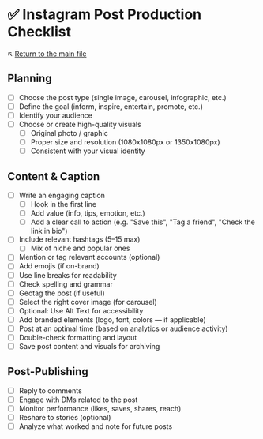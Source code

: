 # ✅ Instagram Post Production Checklist

↖️ [Return to the main file](../README.md)

## Planning

- [ ] Choose the post type (single image, carousel, infographic, etc.)
- [ ] Define the goal (inform, inspire, entertain, promote, etc.)
- [ ] Identify your audience
- [ ] Choose or create high-quality visuals
  - [ ] Original photo / graphic
  - [ ] Proper size and resolution (1080x1080px or 1350x1080px)
  - [ ] Consistent with your visual identity

## Content & Caption

- [ ] Write an engaging caption
  - [ ] Hook in the first line
  - [ ] Add value (info, tips, emotion, etc.)
  - [ ] Add a clear call to action (e.g. "Save this", "Tag a friend", "Check the link in bio")
- [ ] Include relevant hashtags (5–15 max)
  - [ ] Mix of niche and popular ones
- [ ] Mention or tag relevant accounts (optional)
- [ ] Add emojis (if on-brand)
- [ ] Use line breaks for readability
- [ ] Check spelling and grammar
- [ ] Geotag the post (if useful)
- [ ] Select the right cover image (for carousel)
- [ ] Optional: Use Alt Text for accessibility
- [ ] Add branded elements (logo, font, colors — if applicable)
- [ ] Post at an optimal time (based on analytics or audience activity)
- [ ] Double-check formatting and layout
- [ ] Save post content and visuals for archiving

## Post-Publishing

- [ ] Reply to comments
- [ ] Engage with DMs related to the post
- [ ] Monitor performance (likes, saves, shares, reach)
- [ ] Reshare to stories (optional)
- [ ] Analyze what worked and note for future posts